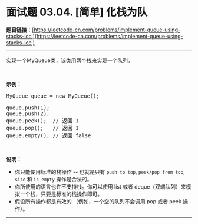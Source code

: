 # 面试题 03.04. [简单] 化栈为队

**题目链接：**[https://leetcode-cn.com/problems/implement-queue-using-stacks-lcci](https://leetcode-cn.com/problems/implement-queue-using-stacks-lcci)

---

<div class="content__1Y2H">
 <div class="notranslate">
  <p>实现一个MyQueue类，该类用两个栈来实现一个队列。</p>
  <br>
  <p><strong>示例：</strong></p>
  <pre class="language-text">MyQueue queue = new MyQueue();<br><br>queue.push(1);<br>queue.push(2);<br>queue.peek();  // 返回 1<br>queue.pop();   // 返回 1<br>queue.empty(); // 返回 false</pre>
  <p></p>
  <br>
  <p><strong>说明：</strong><br></p>
  <ul>
   <li>你只能使用标准的栈操作 -- 也就是只有 <code>push to top</code>, <code>peek/pop from top</code>, <code>size</code> 和 <code>is empty</code> 操作是合法的。</li>
   <li>你所使用的语言也许不支持栈。你可以使用 list 或者 deque（双端队列）来模拟一个栈，只要是标准的栈操作即可。</li>
   <li>假设所有操作都是有效的 （例如，一个空的队列不会调用 pop 或者 peek 操作）。</li>
  </ul>
  <p></p>
 </div>
</div>

---

```

```